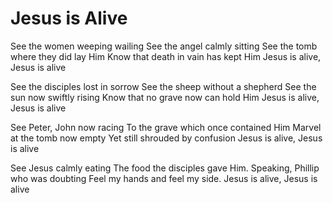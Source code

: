# Jesus is Alive

See the women weeping wailing
See the angel calmly sitting
See the tomb where they did lay Him
Know that death in vain has kept Him
Jesus is alive, Jesus is alive

See the disciples lost in sorrow
See the sheep without a shepherd
See the sun now swiftly rising
Know that no grave now can hold Him
Jesus is alive, Jesus is alive

See Peter, John now racing
To the grave which once contained Him
Marvel at the tomb now empty
Yet still shrouded by confusion
Jesus is alive, Jesus is alive

See Jesus calmly eating
The food the disciples gave Him.
Speaking, Phillip who was doubting
Feel my hands and feel my side.
Jesus is alive, Jesus is alive

